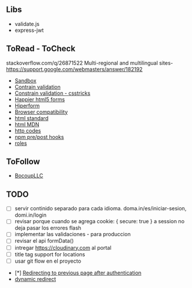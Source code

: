 ## Libs
+ validate.js
+ express-jwt

## ToRead - ToCheck
stackoverflow.com/q/26871522
Multi-regional and multilingual sites- https://support.google.com/webmasters/answer/182192
+ [Sandbox](https://stackoverflow.com/q/2126174)
+ [Contrain validation](https://developer.mozilla.org/en-US/docs/Web/Guide/HTML/HTML5/Constraint_validation)
+ [Constrain validation - csstricks](https://css-tricks.com/form-validation-part-1-constraint-validation-html/)
+ [Happier html5 forms](http://daverupert.com/2017/11/happier-html5-forms/)
+ [Hiperform](https://hyperform.js.org)
+ [Browser compatibility](https://quirksmode.org/)
+ [html standard](https://html.spec.whatwg.org/dev/)
+ [html MDN](https://developer.mozilla.org/en-US/docs/Web/HTML)
+ [http codes](https://httpstatuses.com/)
+ [npm pre/post hooks](http://www.marcusoft.net/2015/08/pre-and-post-hooks-for-npm-scripting.html)
+ [roles](https://gist.github.com/danwit/e0a7c5ad57c9ce5659d2)

## ToFollow
+ [BocoupLLC](https://www.youtube.com/user/BocoupLLC)


## TODO
+ [ ] servir continido separado para cada idioma. doma.in/es/iniciar-sesion, domi.in/login
+ [ ] revisar porque cuando se agrega cookie: { secure: true } a session no deja pasar los errores flash
+ [ ] implementar las validaciones - para produccion
+ [ ] revisar el api formData()
+ [ ] intregar https://cloudinary.com al portal
+ [ ] title tag support for locations
+ [ ] usar git flow en el proyecto
+ [*] [Redirecting to previous page after authentication](https://stackoverflow.com/q/13335881)
+ [dynamic redirect](https://github.com/jaredhanson/passport/issues/120)
